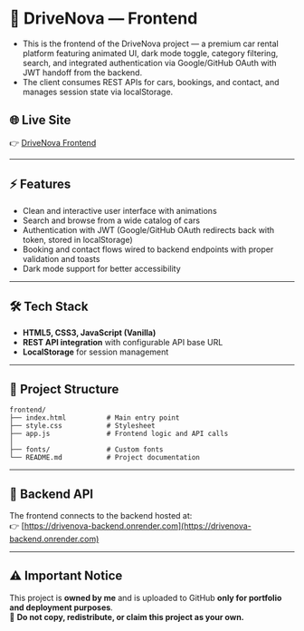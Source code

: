 # 🚗 DriveNova — Frontend

- This is the frontend of the DriveNova project — a premium car rental platform featuring animated UI, dark mode toggle, category filtering, search, and integrated authentication via Google/GitHub OAuth with JWT handoff from the backend.  
- The client consumes REST APIs for cars, bookings, and contact, and manages session state via localStorage.

## 🌐 Live Site
👉 [DriveNova Frontend](https://drivenova.onrender.com)

---

## ⚡ Features
- Clean and interactive user interface with animations
- Search and browse from a wide catalog of cars
- Authentication with JWT (Google/GitHub OAuth redirects back with token, stored in localStorage)
- Booking and contact flows wired to backend endpoints with proper validation and toasts
- Dark mode support for better accessibility

---

## 🛠️ Tech Stack
- **HTML5, CSS3, JavaScript (Vanilla)**
- **REST API integration** with configurable API base URL
- **LocalStorage** for session management

---

## 📂 Project Structure
```plaintext
frontend/
├── index.html          # Main entry point
├── style.css           # Stylesheet
├── app.js              # Frontend logic and API calls
│
├── fonts/              # Custom fonts
└── README.md           # Project documentation
```

---

## 🔗 Backend API
The frontend connects to the backend hosted at:  
👉 [https://drivenova-backend.onrender.com](https://drivenova-backend.onrender.com)

---

## ⚠️ Important Notice
This project is **owned by me** and is uploaded to GitHub **only for portfolio and deployment purposes**.  
🚫 **Do not copy, redistribute, or claim this project as your own.**

